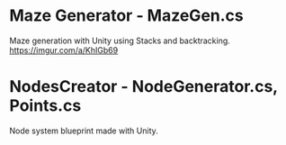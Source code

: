 # Maze Generator - MazeGen.cs
Maze generation with Unity using Stacks and backtracking.
https://imgur.com/a/KhIGb69

# NodesCreator - NodeGenerator.cs, Points.cs
Node system blueprint made with Unity.
